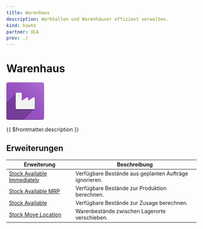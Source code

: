 ```yaml
---
title: Warenhaus
description: Werkhallen und Warenhäuser effizient verwalten.
kind: howto
partner: OCA
prev: ./
---
```


# Warenhaus

![](attachments/icon_odoo_warehouse.png)

{{ $frontmatter.description }}

## Erweiterungen

| Erweiterung                                                       | Beschreibung                                           |
| ----------------------------------------------------------------- | ------------------------------------------------------ |
| [Stock Available Immediately](Stock%20Available%20Immediately.md) | Verfügbare Bestände aus geplanten Aufträge ignorieren. |
| [Stock Available MRP](Stock%20Available%20MRP.md)                 | Verfügbare Bestände zur Produktion berechnen.          |
| [Stock Available](Stock%20Available.md)                           | Verfügbare Bestände zur Zusage berechnen.              |
| [Stock Move Location](Stock%20Move%20Location.md)                 | Warenbestände zwischen Lagerorte verschieben.          |
